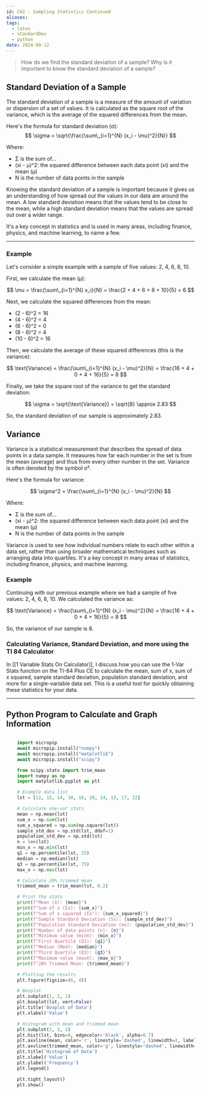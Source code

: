 ```yaml
---
id: CH2 - Sampling Statistics Continued
aliases: 
tags:
  - latex
  - standardDev
  - python
date: 2024-09-12
---
```


> How do we find the standard deviation of a sample?
> Why is it important to know the standard deviation of a sample?

## Standard Deviation of a Sample

The standard deviation of a sample is a measure of the amount of variation or dispersion of a set of values. It is calculated as the square root of the variance, which is the average of the squared differences from the mean.

Here's the formula for standard deviation (σ):
$$ \sigma = \sqrt{\frac{\sum\_{i=1}^{N} (x_i - \mu)^2}{N}} $$

Where:

- Σ is the sum of...
- (xi - μ)^2: the squared difference between each data point (xi) and the mean (μ)
- N is the number of data points in the sample

Knowing the standard deviation of a sample is important because it gives us an understanding of how spread out the values in our data are around the mean. A low standard deviation means that the values tend to be close to the mean, while a high standard deviation means that the values are spread out over a wider range.

It's a key concept in statistics and is used in many areas, including finance, physics, and machine learning, to name a few.

---

### Example

Let's consider a simple example with a sample of five values: 2, 4, 6, 8, 10.

First, we calculate the mean (μ):

$$ \mu = \frac{\sum\_{i=1}^{N} x_i}{N} = \frac{2 + 4 + 6 + 8 + 10}{5} = 6 $$

Next, we calculate the squared differences from the mean:

- (2 - 6)^2 = 16
- (4 - 6)^2 = 4
- (6 - 6)^2 = 0
- (8 - 6)^2 = 4
- (10 - 6)^2 = 16

Then, we calculate the average of these squared differences (this is the variance):

$$ \text{Variance} = \frac{\sum\_{i=1}^{N} (x_i - \mu)^2}{N} = \frac{16 + 4 + 0 + 4 + 16}{5} = 8 $$

Finally, we take the square root of the variance to get the standard deviation:

$$ \sigma = \sqrt{\text{Variance}} = \sqrt{8} \approx 2.83 $$

So, the standard deviation of our sample is approximately 2.83.

## Variance

Variance is a statistical measurement that describes the spread of data points in a data sample. It measures how far each number in the set is from the mean (average) and thus from every other number in the set. Variance is often denoted by the symbol σ².

Here's the formula for variance:

$$ \sigma^2 = \frac{\sum\_{i=1}^{N} (x_i - \mu)^2}{N} $$

Where:

- Σ is the sum of...
- (xi - μ)^2: the squared difference between each data point (xi) and the mean (μ)
- N is the number of data points in the sample

Variance is used to see how individual numbers relate to each other within a data set, rather than using broader mathematical techniques such as arranging data into quartiles. It's a key concept in many areas of statistics, including finance, physics, and machine learning.

### Example

Continuing with our previous example where we had a sample of five values: 2, 4, 6, 8, 10. We calculated the variance as:

$$ \text{Variance} = \frac{\sum\_{i=1}^{N} (x_i - \mu)^2}{N} = \frac{16 + 4 + 0 + 4 + 16}{5} = 8 $$

So, the variance of our sample is 8.

### Calculating Variance, Standard Deviation, and more using the TI 84 Calculator

In [[1 Variable Stats On Calculator]], I discuss how you can use the 1-Var Stats function on the TI-84 Plus CE to calculate the mean, sum of x, sum of x squared, sample standard deviation, population standard deviation, and more for a single-variable data set. This is a useful tool for quickly obtaining these statistics for your data.

---

## Python Program to Calculate and Graph Information

```python

	import micropip
	await micropip.install("numpy")
	await micropip.install("matplotlib")
	await micropip.install("scipy")

	from scipy.stats import trim_mean
	import numpy as np
	import matplotlib.pyplot as plt

	# Example data list
	lst = [12, 15, 14, 10, 18, 20, 24, 13, 17, 22]

	# Calculate one-var stats
	mean = np.mean(lst)
	sum_x = np.sum(lst)
	sum_x_squared = np.sum(np.square(lst))
	sample_std_dev = np.std(lst, ddof=1)
	population_std_dev = np.std(lst)
	n = len(lst)
	min_x = np.min(lst)
	q1 = np.percentile(lst, 25)
	median = np.median(lst)
	q3 = np.percentile(lst, 75)
	max_x = np.max(lst)

	# Calculate 20% trimmed mean
	trimmed_mean = trim_mean(lst, 0.2)

	# Print the stats
	print(f"Mean (x̄): {mean}")
	print(f"Sum of x (Σx): {sum_x}")
	print(f"Sum of x squared (Σx²): {sum_x_squared}")
	print(f"Sample Standard Deviation (Sx): {sample_std_dev}")
	print(f"Population Standard Deviation (σx): {population_std_dev}")
	print(f"Number of data points (n): {n}")
	print(f"Minimum value (minX): {min_x}")
	print(f"First Quartile (Q1): {q1}")
	print(f"Median (Med): {median}")
	print(f"Third Quartile (Q3): {q3}")
	print(f"Maximum value (maxX): {max_x}")
	print(f"20% Trimmed Mean: {trimmed_mean}")

	# Plotting the results
	plt.figure(figsize=(6, 4))

	# Boxplot
	plt.subplot(1, 2, 1)
	plt.boxplot(lst, vert=False)
	plt.title('Boxplot of Data')
	plt.xlabel('Value')

	# Histogram with mean and trimmed mean
	plt.subplot(1, 2, 2)
	plt.hist(lst, bins=8, edgecolor='black', alpha=0.7)
	plt.axvline(mean, color='r', linestyle='dashed', linewidth=2, label=f'Mean: {mean:.2f}')
	plt.axvline(trimmed_mean, color='g', linestyle='dashed', linewidth=2, label=f'Trimmed Mean: {trimmed_mean:.2f}')
	plt.title('Histogram of Data')
	plt.xlabel('Value')
	plt.ylabel('Frequency')
	plt.legend()

	plt.tight_layout()
	plt.show()

```
